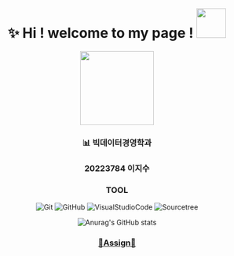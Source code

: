 
<div align="center">
  
# ✨ Hi ! welcome to my page ! <img src="https://user-images.githubusercontent.com/112846229/203111378-ccfcc13b-cec6-4a1a-b068-0130a0a441df.png" width="60"/> </h1> 





<div align="center">
  
<img src="https://user-images.githubusercontent.com/112846229/203113296-b18f2419-4154-4172-a66d-572441ae6bbd.png" width="150"/> </h1> 


### 📊 빅데이터경영학과 

### 20223784 이지수






### TOOL

![Git](https://img.shields.io/badge/-Git-F05032?style=for-the-badge&logo=git&logoColor=ffffff)
![GitHub](https://img.shields.io/badge/-GitHub-181717?style=for-the-badge&logo=gitHub&logoColor=ffffff)
![VisualStudioCode](https://img.shields.io/badge/-VisualStudioCode-007ACC?style=for-the-badge&logo=VisualStudioCode&logoColor=ffffff)
![Sourcetree](https://img.shields.io/badge/-Sourcetree-0052CC?style=for-the-badge&logo=Sourcetree&logoColor=ffffff)






![Anurag's GitHub stats](https://github-readme-stats.vercel.app/api?username=easywater030&show_icons=true&theme=radical)



### [📕Assign📕](https://github.com/easywater030/assign2)

